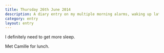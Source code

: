 ```yaml
---
title: Thursday 26th June 2014
description: A diary entry on my multiple morning alarms, waking up late, and lunch in Holborn
category: entry
layout: entry
---
```


I definitely need to get more sleep.

Met Camille for lunch.
